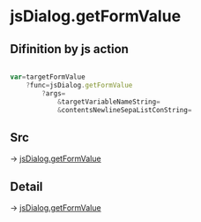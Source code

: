# jsDialog.getFormValue

## Difinition by js action

```js.js

var=targetFormValue
	?func=jsDialog.getFormValue
		?args=
			&targetVariableNameString=
			&contentsNewlineSepaListConString=
```

## Src

-> [jsDialog.getFormValue](https://github.com/puutaro/CommandClick/blob/master/app/src/main/java/com/puutaro/commandclick/fragment_lib/terminal_fragment/js_interface/dialog/JsDialog.kt#L160)

## Detail

-> [jsDialog.getFormValue](https://github.com/puutaro/CommandClick/blob/master/md/developer/js_interface/details/dialog/JsDialog/getFormValue.md)
